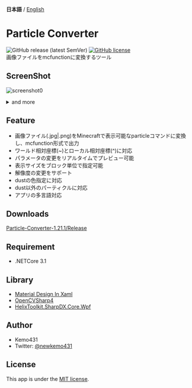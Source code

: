 **日本語** / [English](https://github.com/Maven-png/Particle-Converter-1.21.1/blob/main/README_EN.md)
# Particle Converter 
![GitHub release (latest SemVer)](https://img.shields.io/github/v/release/kemo14331/Particle-Converter)  [![GitHub license](https://img.shields.io/github/license/kemo14331/Particle-Converter)](https://github.com/kemo14331/Particle-Converter/blob/main/LICENSE)  
画像ファイルをmcfunctionに変換するツール

## ScreenShot
 ![screenshot0](https://imgur.com/SEKM371.jpg,"screenshot")
 <details>
 <summary>and more</summary><div>  
 <img src="https://imgur.com/Ld544Cx.jpg", "screenshot1">
 <img src="https://imgur.com/hdSbSkc.jpg" alt="screenshot2" />
 </div></details>  

## Feature
* 画像ファイル(.jpg|.png)をMinecraftで表示可能なparticleコマンドに変換し、mcfunction形式で出力
* ワールド相対座標(\~)とローカル相対座標(\^)に対応
* パラメータの変更をリアルタイムでプレビュー可能
* 表示サイズをブロック単位で指定可能
* 解像度の変更をサポート
* dustの色指定に対応
* dust以外のパーティクルに対応
* アプリの多言語対応

## Downloads
 [Particle-Converter-1.21.1/Release](https://github.com/Maven-png/Particle-Converter-1.21.1/releases/latest)
 
## Requirement
 
 * .NETCore 3.1
 
## Library
 * [Material Design In Xaml](http://materialdesigninxaml.net/)
 * [OpenCVSharp4](https://github.com/shimat/opencvsharp)
 * [HelixToolkit.SharpDX.Core.Wpf](https://github.com/helix-toolkit/helix-toolkit) 

## Author

* Kemo431  
* Twitter: [@newkemo431](https://twitter.com/newkemo431)
 
## License
This app is under the [MIT license](https://en.wikipedia.org/wiki/MIT_License).
